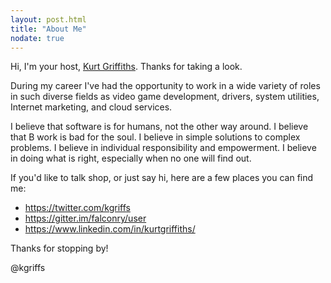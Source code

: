 ```yaml
---
layout: post.html
title: "About Me"
nodate: true
---
```


Hi, I'm your host, <a href="http://kgriffs.com" title="About Kurt Griffiths" target="_blank">Kurt Griffiths</a>. Thanks for taking a look.

During my career I've had the opportunity to work in a wide variety of roles in such diverse fields as video game development, drivers, system utilities, Internet marketing, and cloud services. 

I believe that software is for humans, not the other way around. I believe that B work is bad for the soul. I believe in simple solutions to complex problems. I believe in individual responsibility and empowerment. I believe in doing what is right, especially when no one will find out. 

If you'd like to talk shop, or just say hi, here are a few places you can find me:

* https://twitter.com/kgriffs
* https://gitter.im/falconry/user
* https://www.linkedin.com/in/kurtgriffiths/

Thanks for stopping by!

@kgriffs
